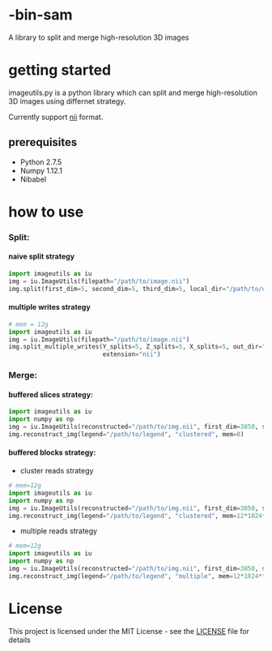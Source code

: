 # -bin-sam
A library to split and merge high-resolution 3D images

# getting started
imageutils.py is a python library which can split and merge high-resolution 3D images using differnet strategy.


Currently support [nii](https://nifti.nimh.nih.gov) format.

## prerequisites
- Python 2.7.5
- Numpy 1.12.1
- Nibabel


# how to use
### Split:
#### naive split strategy
```python
import imageutils as iu
img = iu.ImageUtils(filepath="/path/to/image.nii")
img.split(first_dim=5, second_dim=5, third_dim=5, local_dir="/path/to/output_dir", filename_prefix="bigbrain")
```


#### multiple writes strategy

```python
# mem = 12g
import imageutils as iu
img = iu.ImageUtils(filepath="/path/to/image.nii")
img.split_multiple_writes(Y_splits=5, Z_splits=5, X_splits=5, out_dir="/path/to/output_dir", mem=12*1024**3, filename_prefix="bigbrain",
                          extension="nii")
```

### Merge:

#### buffered slices strategy:

```python
import imageutils as iu
import numpy as np
img = iu.ImageUtils(reconstructed="/path/to/img.nii", first_dim=3850, second_dim=3025, third_dim=3500, dtype=np.uint16)
img.reconstruct_img(legend="/path/to/legend", "clustered", mem=0)
```


#### buffered blocks strategy:

- cluster reads strategy
```python
# mem=12g
import imageutils as iu
import numpy as np
img = iu.ImageUtils(reconstructed="/path/to/img.nii", first_dim=3850, second_dim=3025, third_dim=3500, dtype=np.uint16)
img.reconstruct_img(legend="/path/to/legend", "clustered", mem=12*1024**3)
```

- multiple reads strategy
```python
# mem=12g
import imageutils as iu
import numpy as np
img = iu.ImageUtils(reconstructed="/path/to/img.nii", first_dim=3850, second_dim=3025, third_dim=3500, dtype=np.uint16)
img.reconstruct_img(legend="/path/to/legend", "multiple", mem=12*1024**3)
```


# License
This project is licensed under the MIT License - see the [LICENSE](LICENSE) file for details
